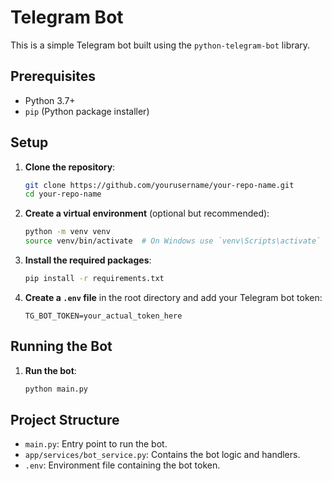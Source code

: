 # Telegram Bot

This is a simple Telegram bot built using the `python-telegram-bot` library.

## Prerequisites

- Python 3.7+
- `pip` (Python package installer)

## Setup

1. **Clone the repository**:
    ```sh
    git clone https://github.com/yourusername/your-repo-name.git
    cd your-repo-name
    ```

2. **Create a virtual environment** (optional but recommended):
    ```sh
    python -m venv venv
    source venv/bin/activate  # On Windows use `venv\Scripts\activate`
    ```

3. **Install the required packages**:
    ```sh
    pip install -r requirements.txt
    ```

4. **Create a `.env` file** in the root directory and add your Telegram bot token:
    ```dotenv
    TG_BOT_TOKEN=your_actual_token_here
    ```

## Running the Bot

1. **Run the bot**:
    ```sh
    python main.py
    ```

## Project Structure

- `main.py`: Entry point to run the bot.
- `app/services/bot_service.py`: Contains the bot logic and handlers.
- `.env`: Environment file containing the bot token.
